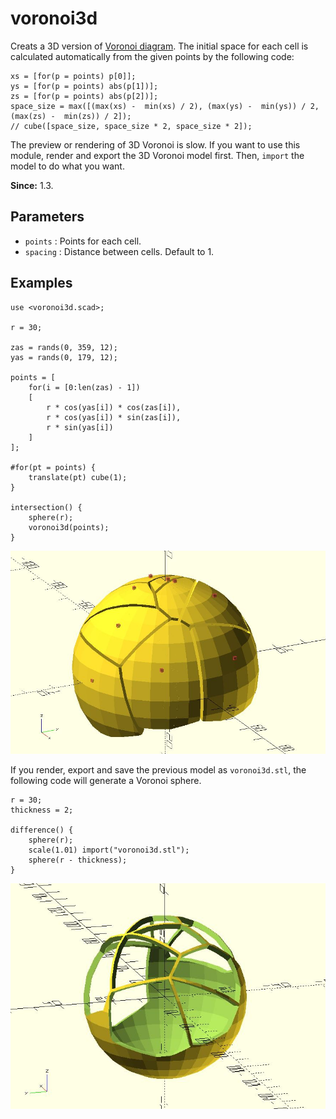 # voronoi3d

Creats a 3D version of [Voronoi diagram](https://en.wikipedia.org/wiki/Voronoi_diagram). The initial space for each cell is calculated automatically from the given points by the following code: 

    xs = [for(p = points) p[0]];
    ys = [for(p = points) abs(p[1])];
    zs = [for(p = points) abs(p[2])];
    space_size = max([(max(xs) -  min(xs) / 2), (max(ys) -  min(ys)) / 2, (max(zs) -  min(zs)) / 2]);
    // cube([space_size, space_size * 2, space_size * 2]);

The preview or rendering of 3D Voronoi is slow. If you want to use this module, render and export the 3D Voronoi model first. Then, `import` the model to do what you want.

**Since:** 1.3.

## Parameters

- `points` : Points for each cell. 
- `spacing` : Distance between cells. Default to 1.

## Examples

    use <voronoi3d.scad>;

    r = 30;

    zas = rands(0, 359, 12);
    yas = rands(0, 179, 12);

    points = [
        for(i = [0:len(zas) - 1])
        [
            r * cos(yas[i]) * cos(zas[i]), 
            r * cos(yas[i]) * sin(zas[i]), 
            r * sin(yas[i])
        ]
    ];

    #for(pt = points) {
        translate(pt) cube(1);
    }

    intersection() {
        sphere(r);
        voronoi3d(points);
    }

![voronoi3d](images/lib2x-voronoi3d-1.JPG)

If you render, export and save the previous model as `voronoi3d.stl`, the following code will generate a Voronoi sphere.

    r = 30;
    thickness = 2;

    difference() {
        sphere(r);
        scale(1.01) import("voronoi3d.stl");
        sphere(r - thickness);
    }
    
![voronoi3d](images/lib2x-voronoi3d-2.JPG)
